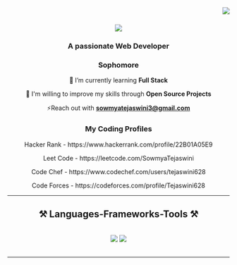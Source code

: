 <img align="right" src="https://visitor-badge.laobi.icu/badge?page_id=salesp07.salesp07" />

<h1 align="center">
    <img src="https://readme-typing-svg.herokuapp.com/?font=Righteous&size=35&center=true&vCenter=true&width=500&height=70&duration=4000&lines=Hi+There!+👋;+I'm+Sowmya+Tejaswini!;" />
</h1>

<h3 align="center">A passionate Web Developer</h3>

<div align="center">
  <h3>Sophomore</h3>
 
 🔭 I’m currently learning **Full Stack**

💬 I'm willing to improve my skills through **Open Source Projects**

⚡Reach out with **sowmyatejaswini3@gmail.com**

 </div>

<div>
<h3 align="center">My Coding Profiles</h3>

<p align="center"> Hacker Rank - https://www.hackerrank.com/profile/22B01A05E9 </p>
<p align="center"> Leet Code - https://leetcode.com/SowmyaTejaswini </p>
<p align="center"> Code Chef - https://www.codechef.com/users/tejaswini628</p>
<p align="center"> Code Forces - https://codeforces.com/profile/Tejaswini628 </p>
    
</div>

 <hr/>
 
<h2 align="center">⚒️ Languages-Frameworks-Tools ⚒️</h2>
<br/>
<div align="center">
    <img src="https://skillicons.dev/icons?i=react,bootstrap,html,css,vscode,github,tailwind,git" />
    <img src="https://skillicons.dev/icons?i=nodejs,python,javascript,express,firebase,mongodb,c,java,mysql" /><br>
</div>

<br/>
<hr/>
<br/>

